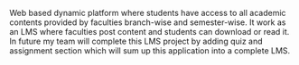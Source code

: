 Web based dynamic platform where students have access to all academic contents provided by faculties branch-wise and semester-wise. It work as an LMS where faculties post content and students can download or read it. In future my team will complete this LMS project by adding quiz and assignment section which will sum up this application into a complete LMS.
